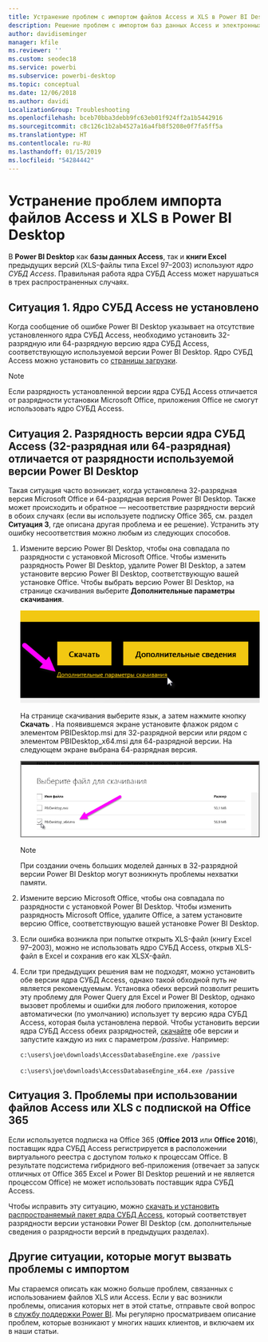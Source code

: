 ```yaml
---
title: Устранение проблем с импортом файлов Access и XLS в Power BI Desktop
description: Решение проблем с импортом баз данных Access и электронных таблиц XLS в Power BI Desktop и Power Query
author: davidiseminger
manager: kfile
ms.reviewer: ''
ms.custom: seodec18
ms.service: powerbi
ms.subservice: powerbi-desktop
ms.topic: conceptual
ms.date: 12/06/2018
ms.author: davidi
LocalizationGroup: Troubleshooting
ms.openlocfilehash: bceb70bba3debb9fc63eb01f924ff2a1b5442916
ms.sourcegitcommit: c8c126c1b2ab4527a16a4fb8f5208e0f7fa5ff5a
ms.translationtype: HT
ms.contentlocale: ru-RU
ms.lasthandoff: 01/15/2019
ms.locfileid: "54284442"
---
```

# <a name="resolve-issues-importing-access-and-xls-files-in-power-bi-desktop"></a>Устранение проблем импорта файлов Access и XLS в Power BI Desktop
В **Power BI Desktop** как **базы данных Access**, так и **книги Excel** предыдущих версий (XLS-файлы типа Excel 97–2003) используют *ядро СУБД Access*. Правильная работа ядра СУБД Access может нарушаться в трех распространенных случаях.

## <a name="situation-1-no-access-database-engine-installed"></a>Ситуация 1. Ядро СУБД Access не установлено
Когда сообщение об ошибке Power BI Desktop указывает на отсутствие установленного ядра СУБД Access, необходимо установить 32-разрядную или 64-разрядную версию ядра СУБД Access, соответствующую используемой версии Power BI Desktop. Ядро СУБД Access можно установить со [страницы загрузки](http://www.microsoft.com/download/details.aspx?id=13255).

>[!NOTE]
>Если разрядность установленной версии ядра СУБД Access отличается от разрядности установки Microsoft Office, приложения Office не смогут использовать ядро СУБД Access.

## <a name="situation-2-the-access-database-engine-bit-version-32-bit-or-64-bit-is-different-from-your-power-bi-desktop-bit-version"></a>Ситуация 2. Разрядность версии ядра СУБД Access (32-разрядная или 64-разрядная) отличается от разрядности используемой версии Power BI Desktop
Такая ситуация часто возникает, когда установлена 32-разрядная версия Microsoft Office и 64-разрядная версия Power BI Desktop. Также может происходить и обратное — несоответствие разрядности версий в обоих случаях (если вы используете подписку Office 365, см. раздел **Ситуация 3**, где описана другая проблема и ее решение). Устранить эту ошибку несоответствия можно любым из следующих способов.

1. Измените версию Power BI Desktop, чтобы она совпадала по разрядности с установкой Microsoft Office. Чтобы изменить разрядность Power BI Desktop, удалите Power BI Desktop, а затем установите версию Power BI Desktop, соответствующую вашей установке Office. Чтобы выбрать версию Power BI Desktop, на странице скачивания выберите **Дополнительные параметры скачивания**.
   
   ![](media/desktop-access-database-errors/desktop-access-errors-1.png)
   
   На странице скачивания выберите язык, а затем нажмите кнопку **Скачать** . На появившемся экране установите флажок рядом с элементом PBIDesktop.msi для 32-разрядной версии или рядом с элементом PBIDesktop_x64.msi для 64-разрядной версии. На следующем экране выбрана 64-разрядная версия.
   
   ![](media/desktop-access-database-errors/desktop-access-errors-2.png)
   
   >[!NOTE]
   >При создании очень больших моделей данных в 32-разрядной версии Power BI Desktop могут возникнуть проблемы нехватки памяти.
2. Измените версию Microsoft Office, чтобы она совпадала по разрядности с установкой Power BI Desktop. Чтобы изменить разрядность Microsoft Office, удалите Office, а затем установите версию Office, соответствующую вашей установке Power BI Desktop.
3. Если ошибка возникла при попытке открыть XLS-файл (книгу Excel 97–2003), можно не использовать ядро СУБД Access, открыв XLS-файл в Excel и сохранив его как XLSX-файл.
4. Если три предыдущих решения вам не подходят, можно установить обе версии ядра СУБД Access, однако такой обходной путь *не* является рекомендуемым. Установка обеих версий позволит решить эту проблему для Power Query для Excel и Power BI Desktop, однако вызовет проблемы и ошибки для любого приложения, которое автоматически (по умолчанию) использует ту версию ядра СУБД Access, которая была установлена первой. Чтобы установить версии ядра СУБД Access обеих разрядностей, [скачайте](http://www.microsoft.com/download/details.aspx?id=13255) обе версии и запустите каждую из них с параметром */passive*. Например:
   
       c:\users\joe\downloads\AccessDatabaseEngine.exe /passive
   
       c:\users\joe\downloads\AccessDatabaseEngine_x64.exe /passive

## <a name="situation-3-trouble-using-access-or-xls-files-with-an-office-365-subscription"></a>Ситуация 3. Проблемы при использовании файлов Access или XLS с подпиской на Office 365
Если используется подписка на Office 365 (**Office 2013** или **Office 2016**), поставщик ядра СУБД Access регистрируется в расположении виртуального реестра с доступом *только* к процессам Office. В результате подсистема гибридного веб-приложения (отвечает за запуск отличных от Office 365 Excel и Power BI Desktop решений и не является процессом Office) не может использовать поставщик ядра СУБД Access.

Чтобы исправить эту ситуацию, можно [скачать и установить распространяемый пакет ядра СУБД Access](http://www.microsoft.com/download/details.aspx?id=13255), который соответствует разрядности версии установки Power BI Desktop (см. дополнительные сведения о разрядности версий в предыдущих разделах).

## <a name="other-situations-that-cause-import-issues"></a>Другие ситуации, которые могут вызвать проблемы с импортом
Мы стараемся описать как можно больше проблем, связанных с использованием файлов XLS или Access. Если у вас возникли проблемы, описания которых нет в этой статье, отправьте свой вопрос в [службу поддержки Power BI](https://powerbi.microsoft.com/support/). Мы регулярно просматриваем описание проблем, которые возникают у многих наших клиентов, и включаем их в наши статьи.

